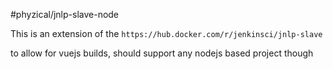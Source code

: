 #phyzical/jnlp-slave-node

This is an extension of the `https://hub.docker.com/r/jenkinsci/jnlp-slave` 

to allow for vuejs builds, should support any nodejs based project though